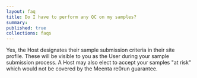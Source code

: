 ```yaml
---
layout: faq
title: Do I have to perform any QC on my samples?
summary:
published: true
collections: faqs
---
```


Yes, the Host designates their sample submission criteria in their site profile. These will be visible to you as the User during your sample submission process.  A Host may also elect to accept your samples "at risk" which would not be covered by the Meenta re0run guarantee.
